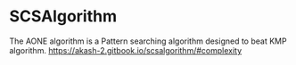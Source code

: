 # SCSAlgorithm
The AONE algorithm is a Pattern searching algorithm designed to beat KMP algorithm.
https://akash-2.gitbook.io/scsalgorithm/#complexity
